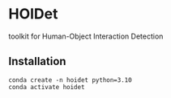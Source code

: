 # HOIDet

toolkit for Human-Object Interaction Detection

## Installation

```shell
conda create -n hoidet python=3.10
conda activate hoidet
```
